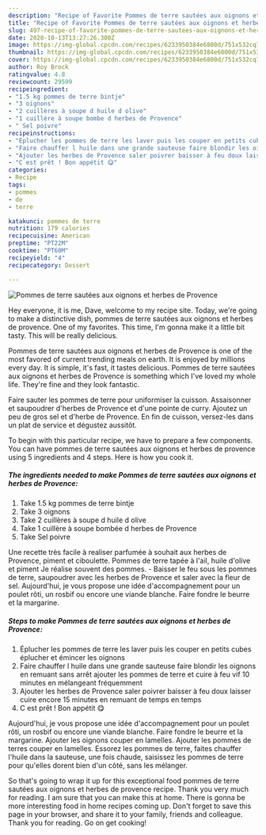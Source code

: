 ```yaml
---
description: "Recipe of Favorite Pommes de terre sautées aux oignons et herbes de Provence"
title: "Recipe of Favorite Pommes de terre sautées aux oignons et herbes de Provence"
slug: 497-recipe-of-favorite-pommes-de-terre-sautees-aux-oignons-et-herbes-de-provence
date: 2020-10-13T13:27:26.300Z
image: https://img-global.cpcdn.com/recipes/6233950384e6800d/751x532cq70/pommes-de-terre-sautees-aux-oignons-et-herbes-de-provence-photo-principale-de-la-recette.jpg
thumbnail: https://img-global.cpcdn.com/recipes/6233950384e6800d/751x532cq70/pommes-de-terre-sautees-aux-oignons-et-herbes-de-provence-photo-principale-de-la-recette.jpg
cover: https://img-global.cpcdn.com/recipes/6233950384e6800d/751x532cq70/pommes-de-terre-sautees-aux-oignons-et-herbes-de-provence-photo-principale-de-la-recette.jpg
author: Roy Brock
ratingvalue: 4.8
reviewcount: 29599
recipeingredient:
- "1.5 kg pommes de terre bintje"
- "3 oignons"
- "2 cuillères à soupe d huile d olive"
- "1 cuillère à soupe bombe d herbes de Provence"
- " Sel poivre"
recipeinstructions:
- "Éplucher les pommes de terre les laver puis les couper en petits cubes éplucher et émincer les oignons"
- "Faire chauffer l huile dans une grande sauteuse faire blondir les oignons en remuant sans arrêt ajouter les pommes de terre et cuire à feu vif 10 minutes en mélangeant fréquemment"
- "Ajouter les herbes de Provence saler poivrer baisser à feu doux laisser cuire encore 15 minutes en remuant de temps en temps"
- "C est prêt ! Bon appétit 😋"
categories:
- Recipe
tags:
- pommes
- de
- terre

katakunci: pommes de terre 
nutrition: 179 calories
recipecuisine: American
preptime: "PT22M"
cooktime: "PT60M"
recipeyield: "4"
recipecategory: Dessert

---
```



![Pommes de terre sautées aux oignons et herbes de Provence](https://img-global.cpcdn.com/recipes/6233950384e6800d/751x532cq70/pommes-de-terre-sautees-aux-oignons-et-herbes-de-provence-photo-principale-de-la-recette.jpg)

Hey everyone, it is me, Dave, welcome to my recipe site. Today, we're going to make a distinctive dish, pommes de terre sautées aux oignons et herbes de provence. One of my favorites. This time, I'm gonna make it a little bit tasty. This will be really delicious.

Pommes de terre sautées aux oignons et herbes de Provence is one of the most favored of current trending meals on earth. It is enjoyed by millions every day. It is simple, it's fast, it tastes delicious. Pommes de terre sautées aux oignons et herbes de Provence is something which I've loved my whole life. They're fine and they look fantastic.

Faire sauter les pommes de terre pour uniformiser la cuisson. Assaisonner et saupoudrer d&#39;herbes de Provence et d&#39;une pointe de curry. Ajoutez un peu de gros sel et d&#39;herbe de Provence. En fin de cuisson, versez-les dans un plat de service et dégustez aussitôt.


To begin with this particular recipe, we have to prepare a few components. You can have pommes de terre sautées aux oignons et herbes de provence using 5 ingredients and 4 steps. Here is how you cook it.

<!--inarticleads1-->

##### The ingredients needed to make Pommes de terre sautées aux oignons et herbes de Provence:

1. Take 1.5 kg pommes de terre bintje
1. Take 3 oignons
1. Take 2 cuillères à soupe d huile d olive
1. Take 1 cuillère à soupe bombée d herbes de Provence
1. Take  Sel poivre


Une recette très facile à realiser parfumée à souhait aux herbes de Provence, piment et ciboulette. Pommes de terre tapée à l&#39;ail, huile d&#39;olive et piment Je réalise souvent des pommes. - Baisser le feu sous les pommes de terre, saupoudrer avec les herbes de Provence et saler avec la fleur de sel. Aujourd&#39;hui, je vous propose une idée d&#39;accompagnement pour un poulet rôti, un rosbif ou encore une viande blanche. Faire fondre le beurre et la margarine. 

<!--inarticleads2-->

##### Steps to make Pommes de terre sautées aux oignons et herbes de Provence:

1. Éplucher les pommes de terre les laver puis les couper en petits cubes éplucher et émincer les oignons
1. Faire chauffer l huile dans une grande sauteuse faire blondir les oignons en remuant sans arrêt ajouter les pommes de terre et cuire à feu vif 10 minutes en mélangeant fréquemment
1. Ajouter les herbes de Provence saler poivrer baisser à feu doux laisser cuire encore 15 minutes en remuant de temps en temps
1. C est prêt ! Bon appétit 😋


Aujourd&#39;hui, je vous propose une idée d&#39;accompagnement pour un poulet rôti, un rosbif ou encore une viande blanche. Faire fondre le beurre et la margarine. Ajouter les oignons couper en lamelles. Ajouter les pommes de terres couper en lamelles. Essorez les pommes de terre, faites chauffer l&#39;huile dans la sauteuse, une fois chaude, saisissez les pommes de terre pour qu&#39;elles dorent bien d&#39;un côté, sans les mélanger. 

So that's going to wrap it up for this exceptional food pommes de terre sautées aux oignons et herbes de provence recipe. Thank you very much for reading. I am sure that you can make this at home. There is gonna be more interesting food in home recipes coming up. Don't forget to save this page in your browser, and share it to your family, friends and colleague. Thank you for reading. Go on get cooking!
